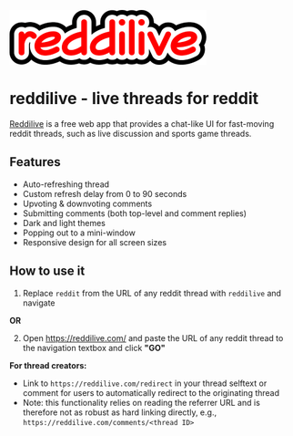 ![reddilive](./src/images/logo_small.png)

# reddilive - live threads for reddit

[Reddilive](https://reddilive.com/) is a free web app that provides a chat-like UI for fast-moving reddit threads, such as live discussion and sports game threads.

## Features

- Auto-refreshing thread
- Custom refresh delay from 0 to 90 seconds
- Upvoting & downvoting comments
- Submitting comments (both top-level and comment replies)
- Dark and light themes
- Popping out to a mini-window
- Responsive design for all screen sizes

## How to use it

1. Replace `reddit` from the URL of any reddit thread with `reddilive` and navigate

**OR**

2. Open https://reddilive.com/ and paste the URL of any reddit thread to the navigation textbox and click **"GO"**

**For thread creators:** 
* Link to `https://reddilive.com/redirect` in your thread selftext or comment for users to automatically redirect to the originating thread
* Note: this functionality relies on reading the referrer URL and is therefore not as robust as hard linking directly, e.g., `https://reddilive.com/comments/<thread ID>`
